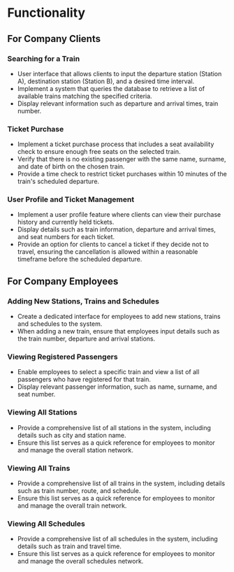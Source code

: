 # Functionality

## For Company Clients

### Searching for a Train

- User interface that allows clients to input the departure station (Station A), destination station (Station B), and a desired time interval.
- Implement a system that queries the database to retrieve a list of available trains matching the specified criteria.
- Display relevant information such as departure and arrival times, train number.

### Ticket Purchase

- Implement a ticket purchase process that includes a seat availability check to ensure enough free seats on the selected train.
- Verify that there is no existing passenger with the same name, surname, and date of birth on the chosen train.
- Provide a time check to restrict ticket purchases within 10 minutes of the train's scheduled departure.

### User Profile and Ticket Management

- Implement a user profile feature where clients can view their purchase history and currently held tickets.
- Display details such as train information, departure and arrival times, and seat numbers for each ticket.
- Provide an option for clients to cancel a ticket if they decide not to travel, ensuring the cancellation is allowed within a reasonable timeframe before the scheduled departure.

## For Company Employees

### Adding New Stations, Trains and Schedules

- Create a dedicated interface for employees to add new stations, trains and schedules to the system.
- When adding a new train, ensure that employees input details such as the train number, departure and arrival stations.

### Viewing Registered Passengers

- Enable employees to select a specific train and view a list of all passengers who have registered for that train.
- Display relevant passenger information, such as name, surname, and seat number.

### Viewing All Stations

- Provide a comprehensive list of all stations in the system, including details such as city and station name.
- Ensure this list serves as a quick reference for employees to monitor and manage the overall station network.

### Viewing All Trains

- Provide a comprehensive list of all trains in the system, including details such as train number, route, and schedule.
- Ensure this list serves as a quick reference for employees to monitor and manage the overall train network.

### Viewing All Schedules

- Provide a comprehensive list of all schedules in the system, including details such as train and travel time.
- Ensure this list serves as a quick reference for employees to monitor and manage the overall schedules network.